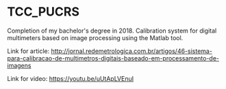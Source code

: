 # TCC_PUCRS
Completion of my bachelor's degree in 2018.
Calibration system for digital multimeters based on image processing using the Matlab tool.

Link for article: http://jornal.redemetrologica.com.br/artigos/46-sistema-para-calibracao-de-multimetros-digitais-baseado-em-processamento-de-imagens

Link for video: https://youtu.be/uUtApLVEnuI

